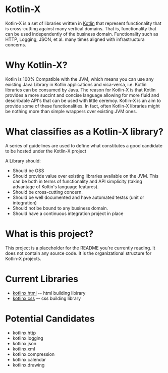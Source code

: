 Kotlin-X
========

Kotlin-X is a set of libraries written in [Kotlin](http://kotlinlang.org) that represent functionality that is cross-cutting against many vertical domains. That is, functionality that can be used independently of the business domain. Functionality such as HTTP, Logging, JSON, et al. many times aligned with infrastructura concerns. 

Why Kotlin-X?
=============

Kotlin is 100% Compatible with the JVM, which means you can use any existing Java Library in Kotlin applications and vica-versa, i.e. Kotlin libraries can be consumed by Java. The reason for Kotlin-X is that Kotlin provides a more succint and concise language allowing for more fluid and describable API's that can be used with little ceremoy. Kotlin-X is an aim to provide some of these functionalities. In fact, often Kotlin-X libraries might be nothing more than simple wrappers over existing JVM ones. 

What classifies as a Kotlin-X library?
======================================

A series of guidelines are used to define what constitutes a good candidate to be hosted under the Kotlin-X project

A Library should: 

* Should be OSS
* Should provide value over existing libraries available on the JVM. This can be both in terms of functionality and API simplicity (taking advantage of Koltin's language features).
* Should be cross-cutting concern.
* Should be well documented and have automated testss (unit or integration)
* Should not be bound to any business domain. 
* Should have a continuous integration project in place
 

What is this project?
=====================

This project is a placeholder for the README you're currently reading. It does not contain any source code. It is the organizational structure for Kotlin-X projects.

Current Libraries
=================

* [kotlinx.html](https://github.com/kotlinx/kotlinx.html) -- html building libirary
* [kotlinx.css](https://github.com/kotlinx/kotlinx.css) -- css building library

Potential Candidates
====================

* kotlinx.http
* kotlinx.logging
* kotlinx.json
* kotlinx.xml
* kotlinx.compression
* kotlinx.calendar
* kotlinx.drawing

